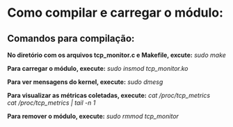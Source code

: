 # Como compilar e carregar o módulo:
## Comandos para compilação:
**No diretório com os arquivos tcp_monitor.c e Makefile, excute:**
*sudo make*                       

**Para carregar o módulo, execute:**
*sudo insmod tcp_monitor.ko*   

**Para ver mensagens do kernel, execute:**
*sudo dmesg*                       

**Para visualizar as métricas coletadas, execute:**
*cat /proc/tcp_metrics*         
*cat /proc/tcp_metrics | tail -n 1*

**Para remover o módulo, execute:**
*sudo rmmod tcp_monitor*        


